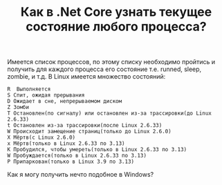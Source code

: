 ﻿---
title: "Как в .Net Core узнать текущее состояние любого процесса?"
se.owner.user_id: 240503
se.owner.display_name: "Depish"
se.owner.link: "https://ru.stackoverflow.com/users/240503/depish"
se.link: "https://ru.stackoverflow.com/questions/954883/%d0%9a%d0%b0%d0%ba-%d0%b2-net-core-%d1%83%d0%b7%d0%bd%d0%b0%d1%82%d1%8c-%d1%82%d0%b5%d0%ba%d1%83%d1%89%d0%b5%d0%b5-%d1%81%d0%be%d1%81%d1%82%d0%be%d1%8f%d0%bd%d0%b8%d0%b5-%d0%bb%d1%8e%d0%b1%d0%be%d0%b3%d0%be-%d0%bf%d1%80%d0%be%d1%86%d0%b5%d1%81%d1%81%d0%b0"
se.question_id: 954883
se.post_type: question
se.score: 1
---
<p>Имеется список процессов, по этому списку необходимо пройтись и получить для каждого процесса его состояние т.е.
runned, sleep, zombie, и т.д.
В Linux имеется множество состояний:</p>

<pre><code>R  Выполняется
S Спит, ожидая прерывания
D Ожидает в сне, непрерываемом диском
Z Зомби
T Остановлен(по сигналу) или остановлен из-за трассировки(до Linux 2.6.33)
t Остановлен из-за трассировки(после Linux 2.6.33)
W Происходит замещение страниц(только до Linux 2.6.0)
X Мёртв(с Linux 2.6.0)
x Мёртв(только в Linux 2.6.33 по 3.13)
K Пробудился, чтобы умереть(только в Linux 2.6.33 по 3.13)
W Пробуждается(только в Linux 2.6.33 по 3.13)
P Припаркован(только в Linux 3.9 по 3.13)
</code></pre>

<p>Как я могу получить нечто подобное в Windows? </p>
